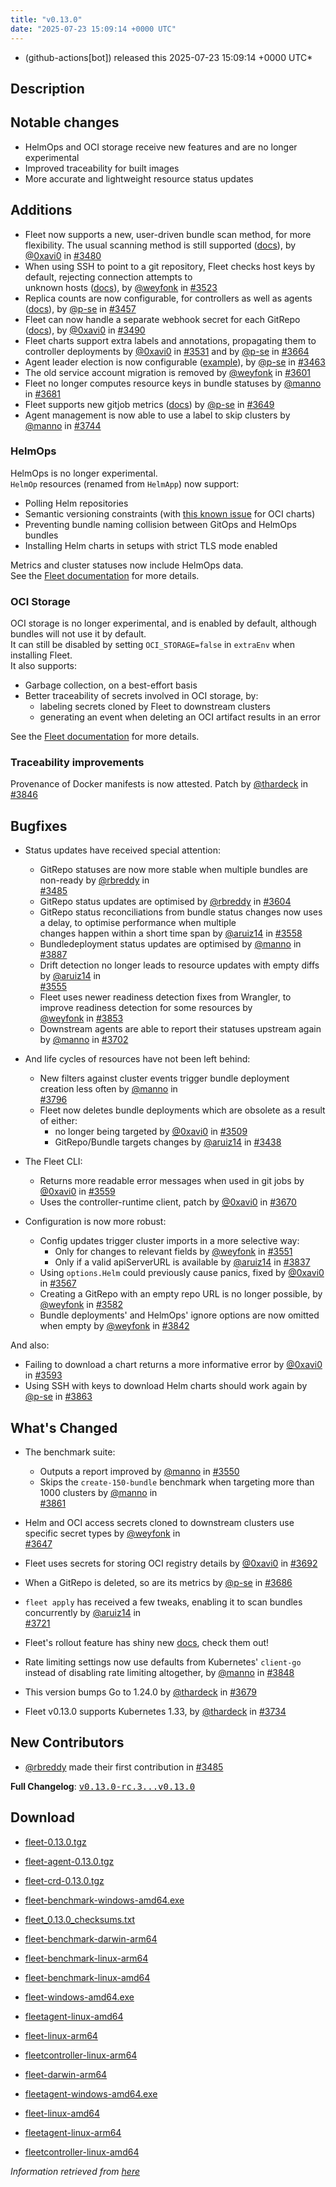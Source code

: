 ```yaml
---
title: "v0.13.0"
date: "2025-07-23 15:09:14 +0000 UTC"
---
```



* (github-actions[bot]) released this 2025-07-23 15:09:14 +0000 UTC*



## Description


<h2>Notable changes</h2>
<ul>
<li>HelmOps and OCI storage receive new features and are no longer experimental</li>
<li>Improved traceability for built images</li>
<li>More accurate and lightweight resource status updates</li>
</ul>
<h2>Additions</h2>
<ul>
<li>Fleet now supports a new, user-driven bundle scan method, for more flexibility. The usual scanning method is still supported (<a href="https://fleet.rancher.io/gitrepo-content#alternative-scan-explicitly-defined-by-the-user" rel="nofollow">docs</a>), by <a class="user-mention notranslate" data-hovercard-type="user" data-hovercard-url="/users/0xavi0/hovercard" data-octo-click="hovercard-link-click" data-octo-dimensions="link_type:self" href="https://github.com/0xavi0">@0xavi0</a> in <a class="issue-link js-issue-link" data-error-text="Failed to load title" data-id="2946818805" data-permission-text="Title is private" data-url="https://github.com/rancher/fleet/issues/3480" data-hovercard-type="pull_request" data-hovercard-url="/rancher/fleet/pull/3480/hovercard" href="https://github.com/rancher/fleet/pull/3480">#3480</a></li>
<li>When using SSH to point to a git repository, Fleet checks host keys by default, rejecting connection attempts to<br>
unknown hosts (<a href="https://fleet.rancher.io/gitrepo-add#known-hosts" rel="nofollow">docs</a>), by <a class="user-mention notranslate" data-hovercard-type="user" data-hovercard-url="/users/weyfonk/hovercard" data-octo-click="hovercard-link-click" data-octo-dimensions="link_type:self" href="https://github.com/weyfonk">@weyfonk</a> in <a class="issue-link js-issue-link" data-error-text="Failed to load title" data-id="2982457885" data-permission-text="Title is private" data-url="https://github.com/rancher/fleet/issues/3523" data-hovercard-type="pull_request" data-hovercard-url="/rancher/fleet/pull/3523/hovercard" href="https://github.com/rancher/fleet/pull/3523">#3523</a></li>
<li>Replica counts are now configurable, for controllers as well as agents (<a href="https://fleet.rancher.io/installation#controller-and-agent-replicas" rel="nofollow">docs</a>), by <a class="user-mention notranslate" data-hovercard-type="user" data-hovercard-url="/users/p-se/hovercard" data-octo-click="hovercard-link-click" data-octo-dimensions="link_type:self" href="https://github.com/p-se">@p-se</a> in <a class="issue-link js-issue-link" data-error-text="Failed to load title" data-id="2928432505" data-permission-text="Title is private" data-url="https://github.com/rancher/fleet/issues/3457" data-hovercard-type="pull_request" data-hovercard-url="/rancher/fleet/pull/3457/hovercard" href="https://github.com/rancher/fleet/pull/3457">#3457</a></li>
<li>Fleet can now handle a separate webhook secret for each GitRepo (<a href="https://fleet.rancher.io/webhook#option-2-define-a-secret-for-each-gitrepo" rel="nofollow">docs</a>), by <a class="user-mention notranslate" data-hovercard-type="user" data-hovercard-url="/users/0xavi0/hovercard" data-octo-click="hovercard-link-click" data-octo-dimensions="link_type:self" href="https://github.com/0xavi0">@0xavi0</a> in <a class="issue-link js-issue-link" data-error-text="Failed to load title" data-id="2960891676" data-permission-text="Title is private" data-url="https://github.com/rancher/fleet/issues/3490" data-hovercard-type="pull_request" data-hovercard-url="/rancher/fleet/pull/3490/hovercard" href="https://github.com/rancher/fleet/pull/3490">#3490</a></li>
<li>Fleet charts support extra labels and annotations, propagating them to controller deployments by <a class="user-mention notranslate" data-hovercard-type="user" data-hovercard-url="/users/0xavi0/hovercard" data-octo-click="hovercard-link-click" data-octo-dimensions="link_type:self" href="https://github.com/0xavi0">@0xavi0</a> in <a class="issue-link js-issue-link" data-error-text="Failed to load title" data-id="2982951825" data-permission-text="Title is private" data-url="https://github.com/rancher/fleet/issues/3531" data-hovercard-type="pull_request" data-hovercard-url="/rancher/fleet/pull/3531/hovercard" href="https://github.com/rancher/fleet/pull/3531">#3531</a> and by <a class="user-mention notranslate" data-hovercard-type="user" data-hovercard-url="/users/p-se/hovercard" data-octo-click="hovercard-link-click" data-octo-dimensions="link_type:self" href="https://github.com/p-se">@p-se</a> in <a class="issue-link js-issue-link" data-error-text="Failed to load title" data-id="3048226244" data-permission-text="Title is private" data-url="https://github.com/rancher/fleet/issues/3664" data-hovercard-type="pull_request" data-hovercard-url="/rancher/fleet/pull/3664/hovercard" href="https://github.com/rancher/fleet/pull/3664">#3664</a></li>
<li>Agent leader election is now configurable (<a href="https://github.com/rancher/fleet/blob/main/charts/fleet/values.yaml#L135-L138">example</a>), by <a class="user-mention notranslate" data-hovercard-type="user" data-hovercard-url="/users/p-se/hovercard" data-octo-click="hovercard-link-click" data-octo-dimensions="link_type:self" href="https://github.com/p-se">@p-se</a> in <a class="issue-link js-issue-link" data-error-text="Failed to load title" data-id="2934431079" data-permission-text="Title is private" data-url="https://github.com/rancher/fleet/issues/3463" data-hovercard-type="pull_request" data-hovercard-url="/rancher/fleet/pull/3463/hovercard" href="https://github.com/rancher/fleet/pull/3463">#3463</a></li>
<li>The old service account migration is removed by <a class="user-mention notranslate" data-hovercard-type="user" data-hovercard-url="/users/weyfonk/hovercard" data-octo-click="hovercard-link-click" data-octo-dimensions="link_type:self" href="https://github.com/weyfonk">@weyfonk</a> in <a class="issue-link js-issue-link" data-error-text="Failed to load title" data-id="3031565439" data-permission-text="Title is private" data-url="https://github.com/rancher/fleet/issues/3601" data-hovercard-type="pull_request" data-hovercard-url="/rancher/fleet/pull/3601/hovercard" href="https://github.com/rancher/fleet/pull/3601">#3601</a></li>
<li>Fleet no longer computes resource keys in bundle statuses by <a class="user-mention notranslate" data-hovercard-type="user" data-hovercard-url="/users/manno/hovercard" data-octo-click="hovercard-link-click" data-octo-dimensions="link_type:self" href="https://github.com/manno">@manno</a> in <a class="issue-link js-issue-link" data-error-text="Failed to load title" data-id="3059846089" data-permission-text="Title is private" data-url="https://github.com/rancher/fleet/issues/3681" data-hovercard-type="pull_request" data-hovercard-url="/rancher/fleet/pull/3681/hovercard" href="https://github.com/rancher/fleet/pull/3681">#3681</a></li>
<li>Fleet supports new gitjob metrics (<a href="https://fleet.rancher.io/observability#metrics" rel="nofollow">docs</a>) by <a class="user-mention notranslate" data-hovercard-type="user" data-hovercard-url="/users/p-se/hovercard" data-octo-click="hovercard-link-click" data-octo-dimensions="link_type:self" href="https://github.com/p-se">@p-se</a> in <a class="issue-link js-issue-link" data-error-text="Failed to load title" data-id="3043292470" data-permission-text="Title is private" data-url="https://github.com/rancher/fleet/issues/3649" data-hovercard-type="pull_request" data-hovercard-url="/rancher/fleet/pull/3649/hovercard" href="https://github.com/rancher/fleet/pull/3649">#3649</a></li>
<li>Agent management is now able to use a label to skip clusters by <a class="user-mention notranslate" data-hovercard-type="user" data-hovercard-url="/users/manno/hovercard" data-octo-click="hovercard-link-click" data-octo-dimensions="link_type:self" href="https://github.com/manno">@manno</a> in <a class="issue-link js-issue-link" data-error-text="Failed to load title" data-id="3103335144" data-permission-text="Title is private" data-url="https://github.com/rancher/fleet/issues/3744" data-hovercard-type="pull_request" data-hovercard-url="/rancher/fleet/pull/3744/hovercard" href="https://github.com/rancher/fleet/pull/3744">#3744</a></li>
</ul>
<h3>HelmOps</h3>
<p>HelmOps is no longer experimental.<br>
<code>HelmOp</code> resources (renamed from <code>HelmApp</code>) now support:</p>
<ul>
<li>Polling Helm repositories</li>
<li>Semantic versioning constraints (with <a href="https://github.com/rancher/fleet/issues/3862" data-hovercard-type="issue" data-hovercard-url="/rancher/fleet/issues/3862/hovercard">this known issue</a> for OCI charts)</li>
<li>Preventing bundle naming collision between GitOps and HelmOps bundles</li>
<li>Installing Helm charts in setups with strict TLS mode enabled</li>
</ul>
<p>Metrics and cluster statuses now include HelmOps data.<br>
See the <a href="https://fleet.rancher.io/helm-ops" rel="nofollow">Fleet documentation</a> for more details.</p>
<h3>OCI Storage</h3>
<p>OCI storage is no longer experimental, and is enabled by default, although bundles will not use it by default.<br>
It can still be disabled by setting <code>OCI_STORAGE=false</code> in <code>extraEnv</code> when installing Fleet.<br>
It also supports:</p>
<ul>
<li>Garbage collection, on a best-effort basis</li>
<li>Better traceability of secrets involved in OCI storage, by:
<ul>
<li>labeling secrets cloned by Fleet to downstream clusters</li>
<li>generating an event when deleting an OCI artifact results in an error</li>
</ul>
</li>
</ul>
<p>See the <a href="https://fleet.rancher.io/oci-storage" rel="nofollow">Fleet documentation</a> for more details.</p>
<h3>Traceability improvements</h3>
<p>Provenance of Docker manifests is now attested. Patch by <a class="user-mention notranslate" data-hovercard-type="user" data-hovercard-url="/users/thardeck/hovercard" data-octo-click="hovercard-link-click" data-octo-dimensions="link_type:self" href="https://github.com/thardeck">@thardeck</a> in <a class="issue-link js-issue-link" data-error-text="Failed to load title" data-id="3187796724" data-permission-text="Title is private" data-url="https://github.com/rancher/fleet/issues/3846" data-hovercard-type="pull_request" data-hovercard-url="/rancher/fleet/pull/3846/hovercard" href="https://github.com/rancher/fleet/pull/3846">#3846</a></p>
<h2>Bugfixes</h2>
<ul>
<li>
<p>Status updates have received special attention:</p>
<ul>
<li>GitRepo statuses are now more stable when multiple bundles are non-ready by <a class="user-mention notranslate" data-hovercard-type="user" data-hovercard-url="/users/rbreddy/hovercard" data-octo-click="hovercard-link-click" data-octo-dimensions="link_type:self" href="https://github.com/rbreddy">@rbreddy</a> in<br>
<a class="issue-link js-issue-link" data-error-text="Failed to load title" data-id="2953520044" data-permission-text="Title is private" data-url="https://github.com/rancher/fleet/issues/3485" data-hovercard-type="pull_request" data-hovercard-url="/rancher/fleet/pull/3485/hovercard" href="https://github.com/rancher/fleet/pull/3485">#3485</a></li>
<li>GitRepo status updates are optimised by <a class="user-mention notranslate" data-hovercard-type="user" data-hovercard-url="/users/rbreddy/hovercard" data-octo-click="hovercard-link-click" data-octo-dimensions="link_type:self" href="https://github.com/rbreddy">@rbreddy</a> in <a class="issue-link js-issue-link" data-error-text="Failed to load title" data-id="3031606714" data-permission-text="Title is private" data-url="https://github.com/rancher/fleet/issues/3604" data-hovercard-type="pull_request" data-hovercard-url="/rancher/fleet/pull/3604/hovercard" href="https://github.com/rancher/fleet/pull/3604">#3604</a></li>
<li>GitRepo status reconciliations from bundle status changes now uses a delay, to optimise performance when multiple<br>
changes happen within a short time span by <a class="user-mention notranslate" data-hovercard-type="user" data-hovercard-url="/users/aruiz14/hovercard" data-octo-click="hovercard-link-click" data-octo-dimensions="link_type:self" href="https://github.com/aruiz14">@aruiz14</a> in <a class="issue-link js-issue-link" data-error-text="Failed to load title" data-id="2999086427" data-permission-text="Title is private" data-url="https://github.com/rancher/fleet/issues/3558" data-hovercard-type="pull_request" data-hovercard-url="/rancher/fleet/pull/3558/hovercard" href="https://github.com/rancher/fleet/pull/3558">#3558</a></li>
<li>Bundledeployment status updates are optimised by <a class="user-mention notranslate" data-hovercard-type="user" data-hovercard-url="/users/manno/hovercard" data-octo-click="hovercard-link-click" data-octo-dimensions="link_type:self" href="https://github.com/manno">@manno</a> in <a class="issue-link js-issue-link" data-error-text="Failed to load title" data-id="3221964000" data-permission-text="Title is private" data-url="https://github.com/rancher/fleet/issues/3887" data-hovercard-type="pull_request" data-hovercard-url="/rancher/fleet/pull/3887/hovercard" href="https://github.com/rancher/fleet/pull/3887">#3887</a></li>
<li>Drift detection no longer leads to resource updates with empty diffs by <a class="user-mention notranslate" data-hovercard-type="user" data-hovercard-url="/users/aruiz14/hovercard" data-octo-click="hovercard-link-click" data-octo-dimensions="link_type:self" href="https://github.com/aruiz14">@aruiz14</a> in<br>
<a class="issue-link js-issue-link" data-error-text="Failed to load title" data-id="2993534936" data-permission-text="Title is private" data-url="https://github.com/rancher/fleet/issues/3555" data-hovercard-type="pull_request" data-hovercard-url="/rancher/fleet/pull/3555/hovercard" href="https://github.com/rancher/fleet/pull/3555">#3555</a></li>
<li>Fleet uses newer readiness detection fixes from Wrangler, to improve readiness detection for some resources by<br>
<a class="user-mention notranslate" data-hovercard-type="user" data-hovercard-url="/users/weyfonk/hovercard" data-octo-click="hovercard-link-click" data-octo-dimensions="link_type:self" href="https://github.com/weyfonk">@weyfonk</a> in <a class="issue-link js-issue-link" data-error-text="Failed to load title" data-id="3195247997" data-permission-text="Title is private" data-url="https://github.com/rancher/fleet/issues/3853" data-hovercard-type="pull_request" data-hovercard-url="/rancher/fleet/pull/3853/hovercard" href="https://github.com/rancher/fleet/pull/3853">#3853</a></li>
<li>Downstream agents are able to report their statuses upstream again by <a class="user-mention notranslate" data-hovercard-type="user" data-hovercard-url="/users/manno/hovercard" data-octo-click="hovercard-link-click" data-octo-dimensions="link_type:self" href="https://github.com/manno">@manno</a> in <a class="issue-link js-issue-link" data-error-text="Failed to load title" data-id="3068868586" data-permission-text="Title is private" data-url="https://github.com/rancher/fleet/issues/3702" data-hovercard-type="pull_request" data-hovercard-url="/rancher/fleet/pull/3702/hovercard" href="https://github.com/rancher/fleet/pull/3702">#3702</a></li>
</ul>
</li>
<li>
<p>And life cycles of resources have not been left behind:</p>
<ul>
<li>New filters against cluster events trigger bundle deployment creation less often by <a class="user-mention notranslate" data-hovercard-type="user" data-hovercard-url="/users/manno/hovercard" data-octo-click="hovercard-link-click" data-octo-dimensions="link_type:self" href="https://github.com/manno">@manno</a> in<br>
<a class="issue-link js-issue-link" data-error-text="Failed to load title" data-id="3150748709" data-permission-text="Title is private" data-url="https://github.com/rancher/fleet/issues/3796" data-hovercard-type="pull_request" data-hovercard-url="/rancher/fleet/pull/3796/hovercard" href="https://github.com/rancher/fleet/pull/3796">#3796</a></li>
<li>Fleet now deletes bundle deployments which are obsolete as a result of either:
<ul>
<li>no longer being targeted by <a class="user-mention notranslate" data-hovercard-type="user" data-hovercard-url="/users/0xavi0/hovercard" data-octo-click="hovercard-link-click" data-octo-dimensions="link_type:self" href="https://github.com/0xavi0">@0xavi0</a> in <a class="issue-link js-issue-link" data-error-text="Failed to load title" data-id="2972635856" data-permission-text="Title is private" data-url="https://github.com/rancher/fleet/issues/3509" data-hovercard-type="pull_request" data-hovercard-url="/rancher/fleet/pull/3509/hovercard" href="https://github.com/rancher/fleet/pull/3509">#3509</a></li>
<li>GitRepo/Bundle targets changes by <a class="user-mention notranslate" data-hovercard-type="user" data-hovercard-url="/users/aruiz14/hovercard" data-octo-click="hovercard-link-click" data-octo-dimensions="link_type:self" href="https://github.com/aruiz14">@aruiz14</a> in <a class="issue-link js-issue-link" data-error-text="Failed to load title" data-id="2913475148" data-permission-text="Title is private" data-url="https://github.com/rancher/fleet/issues/3438" data-hovercard-type="pull_request" data-hovercard-url="/rancher/fleet/pull/3438/hovercard" href="https://github.com/rancher/fleet/pull/3438">#3438</a></li>
</ul>
</li>
</ul>
</li>
<li>
<p>The Fleet CLI:</p>
<ul>
<li>Returns more readable error messages when used in git jobs by <a class="user-mention notranslate" data-hovercard-type="user" data-hovercard-url="/users/0xavi0/hovercard" data-octo-click="hovercard-link-click" data-octo-dimensions="link_type:self" href="https://github.com/0xavi0">@0xavi0</a> in <a class="issue-link js-issue-link" data-error-text="Failed to load title" data-id="2999609603" data-permission-text="Title is private" data-url="https://github.com/rancher/fleet/issues/3559" data-hovercard-type="pull_request" data-hovercard-url="/rancher/fleet/pull/3559/hovercard" href="https://github.com/rancher/fleet/pull/3559">#3559</a></li>
<li>Uses the controller-runtime client, patch by <a class="user-mention notranslate" data-hovercard-type="user" data-hovercard-url="/users/0xavi0/hovercard" data-octo-click="hovercard-link-click" data-octo-dimensions="link_type:self" href="https://github.com/0xavi0">@0xavi0</a> in <a class="issue-link js-issue-link" data-error-text="Failed to load title" data-id="3055850442" data-permission-text="Title is private" data-url="https://github.com/rancher/fleet/issues/3670" data-hovercard-type="pull_request" data-hovercard-url="/rancher/fleet/pull/3670/hovercard" href="https://github.com/rancher/fleet/pull/3670">#3670</a></li>
</ul>
</li>
<li>
<p>Configuration is now more robust:</p>
<ul>
<li>Config updates trigger cluster imports in a more selective way:
<ul>
<li>Only for changes to relevant fields by <a class="user-mention notranslate" data-hovercard-type="user" data-hovercard-url="/users/weyfonk/hovercard" data-octo-click="hovercard-link-click" data-octo-dimensions="link_type:self" href="https://github.com/weyfonk">@weyfonk</a> in <a class="issue-link js-issue-link" data-error-text="Failed to load title" data-id="2992299720" data-permission-text="Title is private" data-url="https://github.com/rancher/fleet/issues/3551" data-hovercard-type="pull_request" data-hovercard-url="/rancher/fleet/pull/3551/hovercard" href="https://github.com/rancher/fleet/pull/3551">#3551</a></li>
<li>Only if a valid apiServerURL is available by <a class="user-mention notranslate" data-hovercard-type="user" data-hovercard-url="/users/aruiz14/hovercard" data-octo-click="hovercard-link-click" data-octo-dimensions="link_type:self" href="https://github.com/aruiz14">@aruiz14</a> in <a class="issue-link js-issue-link" data-error-text="Failed to load title" data-id="3174589370" data-permission-text="Title is private" data-url="https://github.com/rancher/fleet/issues/3837" data-hovercard-type="pull_request" data-hovercard-url="/rancher/fleet/pull/3837/hovercard" href="https://github.com/rancher/fleet/pull/3837">#3837</a></li>
</ul>
</li>
<li>Using <code>options.Helm</code> could previously cause panics, fixed by <a class="user-mention notranslate" data-hovercard-type="user" data-hovercard-url="/users/0xavi0/hovercard" data-octo-click="hovercard-link-click" data-octo-dimensions="link_type:self" href="https://github.com/0xavi0">@0xavi0</a> in <a class="issue-link js-issue-link" data-error-text="Failed to load title" data-id="3011097115" data-permission-text="Title is private" data-url="https://github.com/rancher/fleet/issues/3567" data-hovercard-type="pull_request" data-hovercard-url="/rancher/fleet/pull/3567/hovercard" href="https://github.com/rancher/fleet/pull/3567">#3567</a></li>
<li>Creating a GitRepo with an empty repo URL is no longer possible, by <a class="user-mention notranslate" data-hovercard-type="user" data-hovercard-url="/users/weyfonk/hovercard" data-octo-click="hovercard-link-click" data-octo-dimensions="link_type:self" href="https://github.com/weyfonk">@weyfonk</a> in <a class="issue-link js-issue-link" data-error-text="Failed to load title" data-id="3016874972" data-permission-text="Title is private" data-url="https://github.com/rancher/fleet/issues/3582" data-hovercard-type="pull_request" data-hovercard-url="/rancher/fleet/pull/3582/hovercard" href="https://github.com/rancher/fleet/pull/3582">#3582</a></li>
<li>Bundle deployments' and HelmOps' ignore options are now omitted when empty by <a class="user-mention notranslate" data-hovercard-type="user" data-hovercard-url="/users/weyfonk/hovercard" data-octo-click="hovercard-link-click" data-octo-dimensions="link_type:self" href="https://github.com/weyfonk">@weyfonk</a> in <a class="issue-link js-issue-link" data-error-text="Failed to load title" data-id="3182166362" data-permission-text="Title is private" data-url="https://github.com/rancher/fleet/issues/3842" data-hovercard-type="pull_request" data-hovercard-url="/rancher/fleet/pull/3842/hovercard" href="https://github.com/rancher/fleet/pull/3842">#3842</a></li>
</ul>
</li>
</ul>
<p>And also:</p>
<ul>
<li>Failing to download a chart returns a more informative error by <a class="user-mention notranslate" data-hovercard-type="user" data-hovercard-url="/users/0xavi0/hovercard" data-octo-click="hovercard-link-click" data-octo-dimensions="link_type:self" href="https://github.com/0xavi0">@0xavi0</a> in <a class="issue-link js-issue-link" data-error-text="Failed to load title" data-id="3028600630" data-permission-text="Title is private" data-url="https://github.com/rancher/fleet/issues/3593" data-hovercard-type="pull_request" data-hovercard-url="/rancher/fleet/pull/3593/hovercard" href="https://github.com/rancher/fleet/pull/3593">#3593</a></li>
<li>Using SSH with keys to download Helm charts should work again by <a class="user-mention notranslate" data-hovercard-type="user" data-hovercard-url="/users/p-se/hovercard" data-octo-click="hovercard-link-click" data-octo-dimensions="link_type:self" href="https://github.com/p-se">@p-se</a> in <a class="issue-link js-issue-link" data-error-text="Failed to load title" data-id="3207928012" data-permission-text="Title is private" data-url="https://github.com/rancher/fleet/issues/3863" data-hovercard-type="pull_request" data-hovercard-url="/rancher/fleet/pull/3863/hovercard" href="https://github.com/rancher/fleet/pull/3863">#3863</a></li>
</ul>
<h2>What's Changed</h2>
<ul>
<li>
<p>The benchmark suite:</p>
<ul>
<li>Outputs a report improved by <a class="user-mention notranslate" data-hovercard-type="user" data-hovercard-url="/users/manno/hovercard" data-octo-click="hovercard-link-click" data-octo-dimensions="link_type:self" href="https://github.com/manno">@manno</a> in <a class="issue-link js-issue-link" data-error-text="Failed to load title" data-id="2988897188" data-permission-text="Title is private" data-url="https://github.com/rancher/fleet/issues/3550" data-hovercard-type="pull_request" data-hovercard-url="/rancher/fleet/pull/3550/hovercard" href="https://github.com/rancher/fleet/pull/3550">#3550</a></li>
<li>Skips the <code>create-150-bundle</code> benchmark when targeting more than 1000 clusters by <a class="user-mention notranslate" data-hovercard-type="user" data-hovercard-url="/users/manno/hovercard" data-octo-click="hovercard-link-click" data-octo-dimensions="link_type:self" href="https://github.com/manno">@manno</a> in<br>
<a class="issue-link js-issue-link" data-error-text="Failed to load title" data-id="3202253879" data-permission-text="Title is private" data-url="https://github.com/rancher/fleet/issues/3861" data-hovercard-type="pull_request" data-hovercard-url="/rancher/fleet/pull/3861/hovercard" href="https://github.com/rancher/fleet/pull/3861">#3861</a></li>
</ul>
</li>
<li>
<p>Helm and OCI access secrets cloned to downstream clusters use specific secret types by <a class="user-mention notranslate" data-hovercard-type="user" data-hovercard-url="/users/weyfonk/hovercard" data-octo-click="hovercard-link-click" data-octo-dimensions="link_type:self" href="https://github.com/weyfonk">@weyfonk</a> in<br>
<a class="issue-link js-issue-link" data-error-text="Failed to load title" data-id="3042402905" data-permission-text="Title is private" data-url="https://github.com/rancher/fleet/issues/3647" data-hovercard-type="pull_request" data-hovercard-url="/rancher/fleet/pull/3647/hovercard" href="https://github.com/rancher/fleet/pull/3647">#3647</a></p>
</li>
<li>
<p>Fleet uses secrets for storing OCI registry details by <a class="user-mention notranslate" data-hovercard-type="user" data-hovercard-url="/users/0xavi0/hovercard" data-octo-click="hovercard-link-click" data-octo-dimensions="link_type:self" href="https://github.com/0xavi0">@0xavi0</a> in <a class="issue-link js-issue-link" data-error-text="Failed to load title" data-id="3065097572" data-permission-text="Title is private" data-url="https://github.com/rancher/fleet/issues/3692" data-hovercard-type="pull_request" data-hovercard-url="/rancher/fleet/pull/3692/hovercard" href="https://github.com/rancher/fleet/pull/3692">#3692</a></p>
</li>
<li>
<p>When a GitRepo is deleted, so are its metrics by <a class="user-mention notranslate" data-hovercard-type="user" data-hovercard-url="/users/p-se/hovercard" data-octo-click="hovercard-link-click" data-octo-dimensions="link_type:self" href="https://github.com/p-se">@p-se</a> in <a class="issue-link js-issue-link" data-error-text="Failed to load title" data-id="3062845728" data-permission-text="Title is private" data-url="https://github.com/rancher/fleet/issues/3686" data-hovercard-type="pull_request" data-hovercard-url="/rancher/fleet/pull/3686/hovercard" href="https://github.com/rancher/fleet/pull/3686">#3686</a></p>
</li>
<li>
<p><code>fleet apply</code> has received a few tweaks, enabling it to scan bundles concurrently by <a class="user-mention notranslate" data-hovercard-type="user" data-hovercard-url="/users/aruiz14/hovercard" data-octo-click="hovercard-link-click" data-octo-dimensions="link_type:self" href="https://github.com/aruiz14">@aruiz14</a> in<br>
<a class="issue-link js-issue-link" data-error-text="Failed to load title" data-id="3091660172" data-permission-text="Title is private" data-url="https://github.com/rancher/fleet/issues/3721" data-hovercard-type="pull_request" data-hovercard-url="/rancher/fleet/pull/3721/hovercard" href="https://github.com/rancher/fleet/pull/3721">#3721</a></p>
</li>
<li>
<p>Fleet's rollout feature has shiny new <a href="https://fleet.rancher.io/rollout" rel="nofollow">docs</a>, check them out!</p>
</li>
<li>
<p>Rate limiting settings now use defaults from Kubernetes' <code>client-go</code> instead of disabling rate limiting altogether, by <a class="user-mention notranslate" data-hovercard-type="user" data-hovercard-url="/users/manno/hovercard" data-octo-click="hovercard-link-click" data-octo-dimensions="link_type:self" href="https://github.com/manno">@manno</a> in <a class="issue-link js-issue-link" data-error-text="Failed to load title" data-id="3191460826" data-permission-text="Title is private" data-url="https://github.com/rancher/fleet/issues/3848" data-hovercard-type="pull_request" data-hovercard-url="/rancher/fleet/pull/3848/hovercard" href="https://github.com/rancher/fleet/pull/3848">#3848</a></p>
</li>
<li>
<p>This version bumps Go to 1.24.0 by <a class="user-mention notranslate" data-hovercard-type="user" data-hovercard-url="/users/thardeck/hovercard" data-octo-click="hovercard-link-click" data-octo-dimensions="link_type:self" href="https://github.com/thardeck">@thardeck</a> in <a class="issue-link js-issue-link" data-error-text="Failed to load title" data-id="3059168433" data-permission-text="Title is private" data-url="https://github.com/rancher/fleet/issues/3679" data-hovercard-type="pull_request" data-hovercard-url="/rancher/fleet/pull/3679/hovercard" href="https://github.com/rancher/fleet/pull/3679">#3679</a></p>
</li>
<li>
<p>Fleet v0.13.0 supports Kubernetes 1.33, by <a class="user-mention notranslate" data-hovercard-type="user" data-hovercard-url="/users/thardeck/hovercard" data-octo-click="hovercard-link-click" data-octo-dimensions="link_type:self" href="https://github.com/thardeck">@thardeck</a> in <a class="issue-link js-issue-link" data-error-text="Failed to load title" data-id="3097427087" data-permission-text="Title is private" data-url="https://github.com/rancher/fleet/issues/3734" data-hovercard-type="pull_request" data-hovercard-url="/rancher/fleet/pull/3734/hovercard" href="https://github.com/rancher/fleet/pull/3734">#3734</a></p>
</li>
</ul>
<h2>New Contributors</h2>
<ul>
<li><a class="user-mention notranslate" data-hovercard-type="user" data-hovercard-url="/users/rbreddy/hovercard" data-octo-click="hovercard-link-click" data-octo-dimensions="link_type:self" href="https://github.com/rbreddy">@rbreddy</a> made their first contribution in <a class="issue-link js-issue-link" data-error-text="Failed to load title" data-id="2953520044" data-permission-text="Title is private" data-url="https://github.com/rancher/fleet/issues/3485" data-hovercard-type="pull_request" data-hovercard-url="/rancher/fleet/pull/3485/hovercard" href="https://github.com/rancher/fleet/pull/3485">#3485</a></li>
</ul>
<p><strong>Full Changelog</strong>: <a class="commit-link" href="https://github.com/rancher/fleet/compare/v0.13.0-rc.3...v0.13.0"><tt>v0.13.0-rc.3...v0.13.0</tt></a></p>



## Download


* [fleet-0.13.0.tgz](https://github.com/rancher/fleet/releases/download/v0.13.0/fleet-0.13.0.tgz)

* [fleet-agent-0.13.0.tgz](https://github.com/rancher/fleet/releases/download/v0.13.0/fleet-agent-0.13.0.tgz)

* [fleet-crd-0.13.0.tgz](https://github.com/rancher/fleet/releases/download/v0.13.0/fleet-crd-0.13.0.tgz)

* [fleet-benchmark-windows-amd64.exe](https://github.com/rancher/fleet/releases/download/v0.13.0/fleet-benchmark-windows-amd64.exe)

* [fleet_0.13.0_checksums.txt](https://github.com/rancher/fleet/releases/download/v0.13.0/fleet_0.13.0_checksums.txt)

* [fleet-benchmark-darwin-arm64](https://github.com/rancher/fleet/releases/download/v0.13.0/fleet-benchmark-darwin-arm64)

* [fleet-benchmark-linux-arm64](https://github.com/rancher/fleet/releases/download/v0.13.0/fleet-benchmark-linux-arm64)

* [fleet-benchmark-linux-amd64](https://github.com/rancher/fleet/releases/download/v0.13.0/fleet-benchmark-linux-amd64)

* [fleet-windows-amd64.exe](https://github.com/rancher/fleet/releases/download/v0.13.0/fleet-windows-amd64.exe)

* [fleetagent-linux-amd64](https://github.com/rancher/fleet/releases/download/v0.13.0/fleetagent-linux-amd64)

* [fleet-linux-arm64](https://github.com/rancher/fleet/releases/download/v0.13.0/fleet-linux-arm64)

* [fleetcontroller-linux-arm64](https://github.com/rancher/fleet/releases/download/v0.13.0/fleetcontroller-linux-arm64)

* [fleet-darwin-arm64](https://github.com/rancher/fleet/releases/download/v0.13.0/fleet-darwin-arm64)

* [fleetagent-windows-amd64.exe](https://github.com/rancher/fleet/releases/download/v0.13.0/fleetagent-windows-amd64.exe)

* [fleet-linux-amd64](https://github.com/rancher/fleet/releases/download/v0.13.0/fleet-linux-amd64)

* [fleetagent-linux-arm64](https://github.com/rancher/fleet/releases/download/v0.13.0/fleetagent-linux-arm64)

* [fleetcontroller-linux-amd64](https://github.com/rancher/fleet/releases/download/v0.13.0/fleetcontroller-linux-amd64)




*Information retrieved from [here](https://github.com/rancher/fleet/releases/tag/v0.13.0)*

